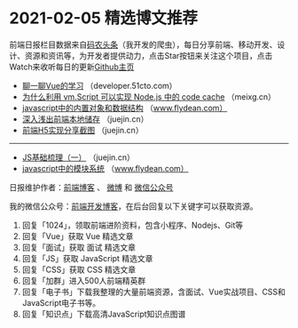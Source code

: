 # 2021-02-05 精选博文推荐

前端日报栏目数据来自[码农头条](https://toutiao.qdkfweb.cn/)（我开发的爬虫），每日分享前端、移动开发、设计、资源和资讯等，为开发者提供动力，点击Star按钮来关注这个项目，点击Watch来收听每日的更新[Github主页](https://github.com/kujian/frontendDaily)
* [聊一聊Vue的学习](https://developer.51cto.com/art/202102/644652.htm) （developer.51cto.com）
* [为什么利用 vm.Script 可以实现 Node.js 中的 code cache](https://meixg.cn/2021/02/04/nodejs-vm-script/) （meixg.cn）
* [javascript中的内置对象和数据结构](http://www.flydean.com/js-built-in-objects-structures/) （www.flydean.com）
* [深入浅出前端本地储存](https://juejin.cn/post/6925311938419408904) （juejin.cn）
* [前端H5实现分享截图](https://juejin.cn/post/6925325240398512141) （juejin.cn）

***
* [JS基础梳理（一）](https://juejin.cn/post/6925330657472151565) （juejin.cn）
* [javascript中的模块系统](http://www.flydean.com/js-modules/) （www.flydean.com）

日报维护作者：[前端博客](https://qdkfweb.cn/) 、 [微博](http://weibo.com/kujian) 和 [微信公众号](https://open.weixin.qq.com/qr/code?username=caibaojian_com)

我的微信公众号：[前端开发博客](https://open.weixin.qq.com/qr/code?username=caibaojian_com)，在后台回复以下关键字可以获取资源。

1. 回复「1024」，领取前端进阶资料，包含小程序、Nodejs、Git等
2. 回复「Vue」获取 Vue 精选文章
3. 回复「面试」获取 面试 精选文章
4. 回复「JS」获取 JavaScript 精选文章
5. 回复「CSS」获取 CSS 精选文章
6. 回复「加群」进入500人前端精英群
7. 回复「电子书」下载我整理的大量前端资源，含面试、Vue实战项目、CSS和JavaScript电子书等。
8. 回复「知识点」下载高清JavaScript知识点图谱